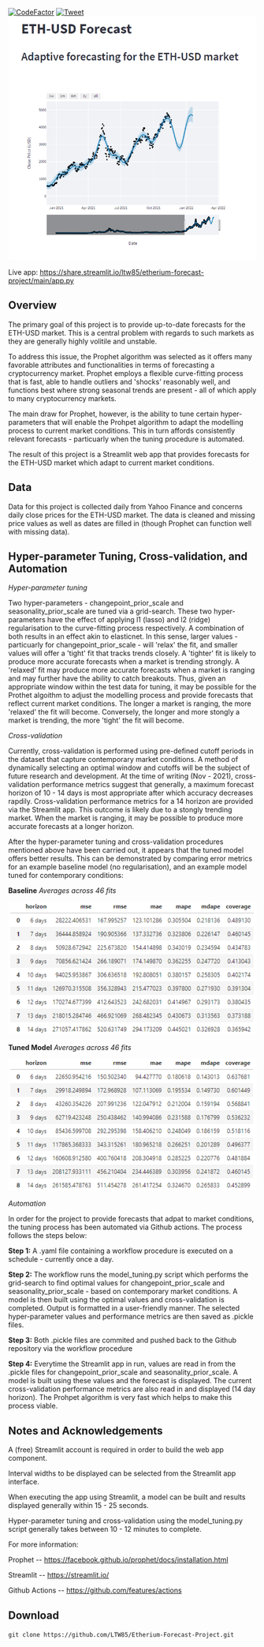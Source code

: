 [![CodeFactor](https://www.codefactor.io/repository/github/ltw85/etherium-forecast-project/badge)](https://www.codefactor.io/repository/github/ltw85/etherium-forecast-project) [![Tweet](https://img.shields.io/twitter/url?style=social&url=https%3A%2F%2Fgithub.com%2FLTW85%2FEtherium-Forecast-Project)](https://twitter.com/intent/tweet?text=https%3A%2F%2Fgithub.com%2FLTW85%2FEtherium-Forecast-Project)
![Streamlit screenshot](screenshot.PNG)

Live app: https://share.streamlit.io/ltw85/etherium-forecast-project/main/app.py

## Overview
The primary goal of this project is to provide up-to-date forecasts for the ETH-USD market.
This is a central problem with regards to such markets as they are generally highly volitile and unstable.

To address this issue, the Prophet algorithm was selected as it offers many favorable attributes and functionalities in terms of forecasting 
a cryptocurrency market. Prophet employs a flexible curve-fitting process that is fast, able to handle outliers and 'shocks' reasonably well, and functions best where 
strong seasonal trends are present - all of which apply to many cryptocurrency markets. 

The main draw for Prophet, however, is the ability to tune certain hyper-parameters that will enable the Prohpet algorithm to adapt the modelling process to
current market conditions. This in turn affords consistently relevant forecasts - particuarly when the tuning procedure is automated.

The result of this project is a Streamlit web app that provides forecasts for the ETH-USD market which adapt to current market conditions.

## Data
Data for this project is collected daily from Yahoo Finance and concerns daily close prices for the ETH-USD market. The data is cleaned and missing
price values as well as dates are filled in (though Prophet can function well with missing data).

## Hyper-parameter Tuning, Cross-validation, and Automation 

*Hyper-parameter tuning*

Two hyper-parameters - changepoint_prior_scale and seasonality_prior_scale are tuned via a grid-search. These two 
hyper-parameters have the effect of applying l1 (lasso) and l2 (ridge) regularisation to the curve-fitting process respectively. A combination of both results
in an effect akin to elasticnet. In this sense, larger values - particuarly for changepoint_prior_scale - will 'relax' the fit, and smaller values will offer a 'tight' fit
that tracks trends closely. A 'tighter' fit is likely to produce more accurate forecasts when a market is trending strongly. A 'relaxed' fit may produce more accurate forecasts 
when a market is ranging and may further have the ability to catch breakouts. Thus, given an appropriate window within the test data for tuning, it may be possible for the Prothet algoithm to adjust 
the modelling process and provide forecasts that reflect current market conditions. The longer a market is ranging, the more 'relaxed' the fit will become. Conversely, the longer and more stongly a market is trending,
the more 'tight' the fit will become. 

*Cross-validation*

Currently, cross-validation is performed using pre-defined cutoff periods in the dataset that capture contemporary market conditions. A method of dynamically selecting an optimal window and cutoffs will be the subject of future 
research and development. At the time of writing (Nov - 2021), cross-validation performance metrics suggest that generally, a maximum forecast horizon of 10 - 14 days is most appropriate after which accuracy decreases rapdily. Cross-validation performance metrics for a 14 horizon are provided via the Streamlit app. This outcome is likely due to a stongly trending market. When the market is ranging, it may be possible to produce more accurate forecasts at a longer horizon.

After the hyper-parameter tuning and cross-validation procedures mentioned above have been carried out, it appears that the tuned model offers better results. This can be demonstrated by comparing error metrics for an example baseline model (no regularisation), and an example model tuned for contemporary conditions:

**Baseline**
*Averages across 46 fits*

![Baseline error metrics](base_metrics.PNG)

**Tuned Model**
*Averages across 46 fits*

![Tuned model error metrics](tuned_metrics.PNG)

*Automation*

In order for the project to provide forecasts that adpat to market conditions, the tuning process has been automated via Github actions. The process follows the steps below:

**Step 1:** A .yaml file containing a workflow procedure is executed on a schedule - currently once a day. 

**Step 2:** The workflow runs the model_tuning.py script which performs the grid-search to find optimal values for changepoint_prior_scale and seasonality_prior_scale - based on contemporary market conditions. A model is then built
using the optimal values and cross-validation is completed. Output is formatted in a user-friendly manner. The selected hyper-parameter values and performance metrics are then saved as .pickle files.

**Step 3:** Both .pickle files are commited and pushed back to the Github repository via the workflow procedure

**Step 4:** Everytime the Streamlit app in run, values are read in from the .pickle files for changepoint_prior_scale and seasonality_prior_scale. A model is built using these values and the forecast is displayed. The current cross-validation performance metrics are also read in and displayed (14 day horizon). The Prohpet algorithm is very fast which helps to make this process viable. 

## Notes and Acknowledgements
A (free) Streamlit account is required in order to build the web app component.

Interval widths to be displayed can be selected from the Streamlit app interface.

When executing the app using Streamlit, a model can be built and results displayed generally within 15 - 25 seconds. 

Hyper-parameter tuning and cross-validation using the model_tuning.py script generally takes between 10 - 12 minutes to complete.

For more information:

Prophet -- https://facebook.github.io/prophet/docs/installation.html

Streamlit -- https://streamlit.io/

Github Actions -- https://github.com/features/actions

## Download
`git clone https://github.com/LTW85/Etherium-Forecast-Project.git`



